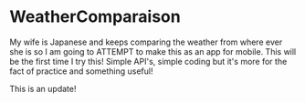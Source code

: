 # WeatherComparaison

My wife is Japanese and keeps comparing the weather from where ever she is so I am going to ATTEMPT to make this as an app for mobile. This will be the first time I try this! Simple API's, simple coding but it's more for the fact of practice and something useful!

This is an update!
